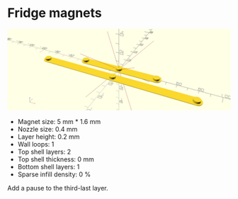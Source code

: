 # Fridge magnets

![Fridge magnets](./.fridge_magnets.png)

  * Magnet size: 5 mm * 1.6 mm
  * Nozzle size: 0.4 mm
  * Layer height: 0.2 mm
  * Wall loops: 1
  * Top shell layers: 2
  * Top shell thickness: 0 mm
  * Bottom shell layers: 1
  * Sparse infill density: 0 %

  Add a pause to the third-last layer.
